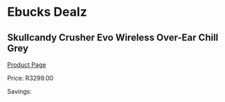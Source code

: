 
# Ebucks Dealz
## Skullcandy Crusher Evo Wireless Over-Ear Chill Grey
[Product Page](https://www.ebucks.com/web/shop/productSelected.do?prodId=1165847679&catId=375509364)

Price: R3299.00

Savings: 


	